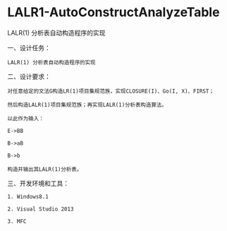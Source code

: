 # LALR1-AutoConstructAnalyzeTable  
LALR(1) 分析表自动构造程序的实现   

一、设计任务：   

    LALR(1) 分析表自动构造程序的实现   
    
二、设计要求：    

    对任意给定的文法G构造LR(1)项目集规范族，实现CLOSURE(I)、Go(I, X)、FIRST；   
    
    然后构造LALR(1)项目集规范族；再实现LALR(1)分析表构造算法。   
    
    以此作为输入：   
    
    E->BB   
    
    B->aB   
    
    B->b   
    
    构造并输出其LALR(1)分析表。   

三、开发环境和工具：   

    1. Windows8.1   
    
    2. Visual Studio 2013   
    
    3. MFC   
    
    

